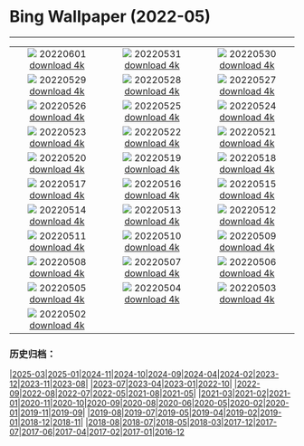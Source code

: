 # Bing Wallpaper (2022-05)
**************
| | | |
| :----: | :----: | :----: |
| ![](https://www.bing.com/th?id=OHR.MarovoLagoon_EN-IN3548072328_1920x1080.jpg) 20220601 [download 4k](https://www.bing.com/th?id=OHR.MarovoLagoon_EN-IN3548072328_UHD.jpg) | ![](https://www.bing.com/th?id=OHR.ParrotDay_EN-IN3027310580_1920x1080.jpg) 20220531 [download 4k](https://www.bing.com/th?id=OHR.ParrotDay_EN-IN3027310580_UHD.jpg) | ![](https://www.bing.com/th?id=OHR.AlbionFalls_EN-IN4575091088_1920x1080.jpg) 20220530 [download 4k](https://www.bing.com/th?id=OHR.AlbionFalls_EN-IN4575091088_UHD.jpg) |
| ![](https://www.bing.com/th?id=OHR.HyaliteCreek_EN-IN2121161508_1920x1080.jpg) 20220529 [download 4k](https://www.bing.com/th?id=OHR.HyaliteCreek_EN-IN2121161508_UHD.jpg) | ![](https://www.bing.com/th?id=OHR.PurnululuNP_EN-IN1554741416_1920x1080.jpg) 20220528 [download 4k](https://www.bing.com/th?id=OHR.PurnululuNP_EN-IN1554741416_UHD.jpg) | ![](https://www.bing.com/th?id=OHR.MarinHeadlands_EN-IN9638324238_1920x1080.jpg) 20220527 [download 4k](https://www.bing.com/th?id=OHR.MarinHeadlands_EN-IN9638324238_UHD.jpg) |
| ![](https://www.bing.com/th?id=OHR.Monteverde_EN-IN9113771982_1920x1080.jpg) 20220526 [download 4k](https://www.bing.com/th?id=OHR.Monteverde_EN-IN9113771982_UHD.jpg) | ![](https://www.bing.com/th?id=OHR.Alhambra_EN-IN4440324166_1920x1080.jpg) 20220525 [download 4k](https://www.bing.com/th?id=OHR.Alhambra_EN-IN4440324166_UHD.jpg) | ![](https://www.bing.com/th?id=OHR.KornatiNP_EN-IN3978976949_1920x1080.jpg) 20220524 [download 4k](https://www.bing.com/th?id=OHR.KornatiNP_EN-IN3978976949_UHD.jpg) |
| ![](https://www.bing.com/th?id=OHR.RedBellied_EN-IN3589958501_1920x1080.jpg) 20220523 [download 4k](https://www.bing.com/th?id=OHR.RedBellied_EN-IN3589958501_UHD.jpg) | ![](https://www.bing.com/th?id=OHR.ZebraEgret_EN-IN7526942081_1920x1080.jpg) 20220522 [download 4k](https://www.bing.com/th?id=OHR.ZebraEgret_EN-IN7526942081_UHD.jpg) | ![](https://www.bing.com/th?id=OHR.TigerKanhaNP_EN-IN2102449730_1920x1080.jpg) 20220521 [download 4k](https://www.bing.com/th?id=OHR.TigerKanhaNP_EN-IN2102449730_UHD.jpg) |
| ![](https://www.bing.com/th?id=OHR.ApisMellifera_EN-IN4376650859_1920x1080.jpg) 20220520 [download 4k](https://www.bing.com/th?id=OHR.ApisMellifera_EN-IN4376650859_UHD.jpg) | ![](https://www.bing.com/th?id=OHR.GlassBridge_EN-IN7241834675_1920x1080.jpg) 20220519 [download 4k](https://www.bing.com/th?id=OHR.GlassBridge_EN-IN7241834675_UHD.jpg) | ![](https://www.bing.com/th?id=OHR.KansasPrairiefire_EN-IN6795178497_1920x1080.jpg) 20220518 [download 4k](https://www.bing.com/th?id=OHR.KansasPrairiefire_EN-IN6795178497_UHD.jpg) |
| ![](https://www.bing.com/th?id=OHR.SaltPondsMaras_EN-IN6340913672_1920x1080.jpg) 20220517 [download 4k](https://www.bing.com/th?id=OHR.SaltPondsMaras_EN-IN6340913672_UHD.jpg) | ![](https://www.bing.com/th?id=OHR.MahabodhiTempleIndia_EN-IN6354793486_1920x1080.jpg) 20220516 [download 4k](https://www.bing.com/th?id=OHR.MahabodhiTempleIndia_EN-IN6354793486_UHD.jpg) | ![](https://www.bing.com/th?id=OHR.BerninaBloodMoon_EN-IN5529433004_1920x1080.jpg) 20220515 [download 4k](https://www.bing.com/th?id=OHR.BerninaBloodMoon_EN-IN5529433004_UHD.jpg) |
| ![](https://www.bing.com/th?id=OHR.WindmillDay_EN-IN4806716529_1920x1080.jpg) 20220514 [download 4k](https://www.bing.com/th?id=OHR.WindmillDay_EN-IN4806716529_UHD.jpg) | ![](https://www.bing.com/th?id=OHR.MaasaiGiraffe_EN-IN4369685509_1920x1080.jpg) 20220513 [download 4k](https://www.bing.com/th?id=OHR.MaasaiGiraffe_EN-IN4369685509_UHD.jpg) | ![](https://www.bing.com/th?id=OHR.RedCross_EN-IN2354180972_1920x1080.jpg) 20220512 [download 4k](https://www.bing.com/th?id=OHR.RedCross_EN-IN2354180972_UHD.jpg) |
| ![](https://www.bing.com/th?id=OHR.OiaVillage_EN-IN1858544024_1920x1080.jpg) 20220511 [download 4k](https://www.bing.com/th?id=OHR.OiaVillage_EN-IN1858544024_UHD.jpg) | ![](https://www.bing.com/th?id=OHR.GiffordPinchot_EN-IN6576123216_1920x1080.jpg) 20220510 [download 4k](https://www.bing.com/th?id=OHR.GiffordPinchot_EN-IN6576123216_UHD.jpg) | ![](https://www.bing.com/th?id=OHR.JaisalmerFort_EN-IN6142628819_1920x1080.jpg) 20220509 [download 4k](https://www.bing.com/th?id=OHR.JaisalmerFort_EN-IN6142628819_UHD.jpg) |
| ![](https://www.bing.com/th?id=OHR.MomJoey_EN-IN5604117367_1920x1080.jpg) 20220508 [download 4k](https://www.bing.com/th?id=OHR.MomJoey_EN-IN5604117367_UHD.jpg) | ![](https://www.bing.com/th?id=OHR.SwedishAntenna_EN-IN4771356380_1920x1080.jpg) 20220507 [download 4k](https://www.bing.com/th?id=OHR.SwedishAntenna_EN-IN4771356380_UHD.jpg) | ![](https://www.bing.com/th?id=OHR.HertfordshireBluebells_EN-IN5252712174_1920x1080.jpg) 20220506 [download 4k](https://www.bing.com/th?id=OHR.HertfordshireBluebells_EN-IN5252712174_UHD.jpg) |
| ![](https://www.bing.com/th?id=OHR.JaliscoAgave_EN-IN1869173257_1920x1080.jpg) 20220505 [download 4k](https://www.bing.com/th?id=OHR.JaliscoAgave_EN-IN1869173257_UHD.jpg) | ![](https://www.bing.com/th?id=OHR.WadiRum_EN-IN1433063472_1920x1080.jpg) 20220504 [download 4k](https://www.bing.com/th?id=OHR.WadiRum_EN-IN1433063472_UHD.jpg) | ![](https://www.bing.com/th?id=OHR.DuckHen_EN-IN0949223991_1920x1080.jpg) 20220503 [download 4k](https://www.bing.com/th?id=OHR.DuckHen_EN-IN0949223991_UHD.jpg) |
| ![](https://www.bing.com/th?id=OHR.TajMahalSky_EN-IN2591010322_1920x1080.jpg) 20220502 [download 4k](https://www.bing.com/th?id=OHR.TajMahalSky_EN-IN2591010322_UHD.jpg) |  |  |

### 历史归档：

|[2025-03](bing/2025-03/2025-03.md)|[2025-01](bing/2025-01/2025-01.md)|[2024-11](bing/2024-11/2024-11.md)|[2024-10](bing/2024-10/2024-10.md)|[2024-09](bing/2024-09/2024-09.md)|[2024-04](bing/2024-04/2024-04.md)|[2024-02](bing/2024-02/2024-02.md)|[2023-12](bing/2023-12/2023-12.md)|[2023-11](bing/2023-11/2023-11.md)|[2023-08](bing/2023-08/2023-08.md)|
|[2023-07](bing/2023-07/2023-07.md)|[2023-04](bing/2023-04/2023-04.md)|[2023-01](bing/2023-01/2023-01.md)|[2022-10](bing/2022-10/2022-10.md)|
|[2022-09](bing/2022-09/2022-09.md)|[2022-08](bing/2022-08/2022-08.md)|[2022-07](bing/2022-07/2022-07.md)|[2022-05](bing/2022-05/2022-05.md)|[2021-08](bing/2021-08/2021-08.md)|[2021-05](bing/2021-05/2021-05.md)|
|[2021-03](bing/2021-03/2021-03.md)|[2021-02](bing/2021-02/2021-02.md)|[2021-01](bing/2021-01/2021-01.md)|[2020-11](bing/2020-11/2020-11.md)|[2020-10](bing/2020-10/2020-10.md)|[2020-09](bing/2020-09/2020-09.md)|[2020-08](bing/2020-08/2020-08.md)|[2020-06](bing/2020-06/2020-06.md)|[2020-05](bing/2020-05/2020-05.md)|[2020-02](bing/2020-02/2020-02.md)|[2020-01](bing/2020-01/2020-01.md)|[2019-11](bing/2019-11/2019-11.md)|[2019-09](bing/2019-09/2019-09.md)|
|[2019-08](bing/2019-08/2019-08.md)|[2019-07](bing/2019-07/2019-07.md)|[2019-05](bing/2019-05/2019-05.md)|[2019-04](bing/2019-04/2019-04.md)|[2019-02](bing/2019-02/2019-02.md)|[2019-01](bing/2019-01/2019-01.md)|[2018-12](bing/2018-12/2018-12.md)|[2018-11](bing/2018-11/2018-11.md)|
|[2018-08](bing/2018-08/2018-08.md)|[2018-07](bing/2018-07/2018-07.md)|[2018-05](bing/2018-05/2018-05.md)|[2018-03](bing/2018-03/2018-03.md)|[2017-12](bing/2017-12/2017-12.md)|[2017-07](bing/2017-07/2017-07.md)|[2017-06](bing/2017-06/2017-06.md)|[2017-04](bing/2017-04/2017-04.md)|[2017-02](bing/2017-02/2017-02.md)|[2017-01](bing/2017-01/2017-01.md)|[2016-12](bing/2016-12/2016-12.md)